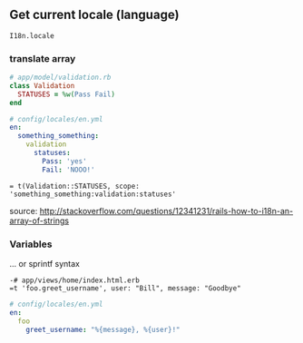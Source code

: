 
## Get current locale (language)

```
I18n.locale
```

### translate array


```ruby
# app/model/validation.rb
class Validation
  STATUSES = %w(Pass Fail)
end  
```

```yaml
# config/locales/en.yml
en:
  something_something:
    validation
      statuses: 
        Pass: 'yes'
        Fail: 'NOOO!'
```

```haml
= t(Validation::STATUSES, scope: 'something_something:validation:statuses'
```
  
source: http://stackoverflow.com/questions/12341231/rails-how-to-i18n-an-array-of-strings
  
### Variables

... or sprintf syntax

```haml
-# app/views/home/index.html.erb
=t 'foo.greet_username', user: "Bill", message: "Goodbye"
```

```yaml
# config/locales/en.yml
en:
  foo
    greet_username: "%{message}, %{user}!"
```
